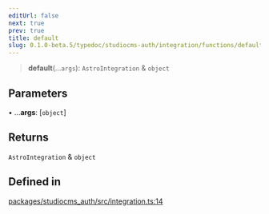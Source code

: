 ```yaml
---
editUrl: false
next: true
prev: true
title: default
slug: 0.1.0-beta.5/typedoc/studiocms-auth/integration/functions/default
---
```


> **default**(...`args`): `AstroIntegration` & `object`

## Parameters

• ...**args**: \[`object`]

## Returns

`AstroIntegration` & `object`

## Defined in

[packages/studiocms\_auth/src/integration.ts:14](https://github.com/astrolicious/studiocms/tree/main/packages/studiocms_auth/src/integration.ts#L14)
